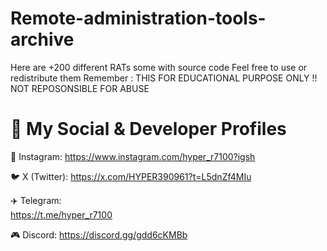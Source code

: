 # Remote-administration-tools-archive
Here are +200 different RATs some with source code 
Feel free to use or redistribute them
Remember : THIS FOR EDUCATIONAL PURPOSE ONLY !! NOT REPOSONSIBLE FOR ABUSE
 
# 🔗 My Social & Developer Profiles

📸 Instagram: https://www.instagram.com/hyper_r7100?igsh


🐦 X (Twitter): https://x.com/HYPER390961?t=L5dnZf4MIu


✈️ Telegram:                           
https://t.me/hyper_r7100


🎮 Discord: https://discord.gg/gdd6cKMBb








